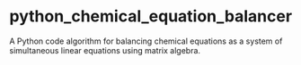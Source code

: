# python_chemical_equation_balancer
A Python code algorithm for balancing chemical equations as a system of simultaneous linear equations using matrix algebra.
